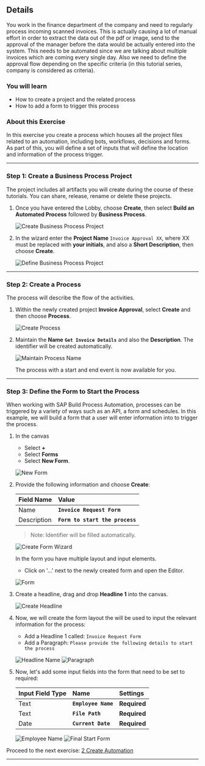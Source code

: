 ## Details
You work in the finance department of the company and need to regularly process incoming scanned invoices.
This is actually causing a lot of manual effort in order to extract the data out of the pdf or image, send to the approval of the manager before the data would be actually entered into the system.
This needs to be automated since we are talking about multiple invoices which are coming every single day. Also we need to define the approval flow depending on the specific criteria (in this tutorial series, company is considered as criteria).

### You will learn
  - How to create a project and the related process
  - How to add a form to trigger this process
### About this Exercise

In this exercise you create a process which houses all the project files related to an automation, including bots, workflows, decisions and forms. As part of this, you will define a set of inputs that will define the location and information of the process trigger. 

---

### Step 1: Create a Business Process Project

   The project includes all artifacts you will create during the course of these tutorials. You can share, release, rename or delete these projects.

1. Once you have entered the Lobby, choose **Create**, then select **Build an Automated Process** followed by **Business Process**.

    ![Create Business Process Project](01.png)

2. In the wizard enter the **Project Name** `Invoice Approval XX`, where XX must be replaced with **your initials**, and also a **Short Description**, then choose **Create**.

    ![Define Business Process Project](02.png)

---

### Step 2: Create a Process

   The process will describe the flow of the activities.

1. Within the newly created project **Invoice Approval**, select **Create** and then choose **Process**.

    ![Create Process](03.png)

2. Maintain the **Name** **`Get Invoice Details`** and also the **Description**. The identifier will be created automatically.

    ![Maintain Process Name](03a.png)

    The process with a start and end event is now available for you.

---

### Step 3: Define the Form to Start the Process

   When working with SAP Build Process Automation, processes can be triggered by a variety of ways such as an API, a form and schedules. In this example, we will build a form that a user will enter information into to trigger the process.

1. In the canvas
    - Select **+**
    - Select **Forms**
    - Select **New Form**.

    ![New Form](04.png)

2. Provide the following information and choose **Create**:

    |  Field Name     | Value
    |  :------------- | :-------------
    |  Name          | **`Invoice Request Form`**
    |  Description    | **`Form to start the process`**


    > Note: Identifier will be filled automatically.

    ![Create Form Wizard](05.png)

    In the form you have multiple layout and input elements.

    - Click on '...' next to the newly created form and open the Editor.

    ![Form](OpenEditorN.png)

3. Create a headline, drag and drop **Headline 1** into the canvas.

    ![Create Headline](06.png)

4. Now, we will create the form layout the will be used to input the relevant information for the process:

    - Add a Headline 1 called: `Invoice Request Form`
    - Add a Paragraph: `Please provide the following details to start the process`

    ![Headline Name](07.png)
    ![Paragraph](08.png)

5. Now, let's add some input fields into the form that need to be set to required:

    |  Input Field Type  | Name | Settings
    |  :------------- | :------------- | :------------
    |    Text       |**`Employee Name`**| **Required**
    |    Text       |**`File Path`**| **Required**
    |      Date      |  **`Current Date`** | **Required**


    ![Employee Name](09.png)
    ![Final Start Form](10.png)


Proceed to the next exercise: [2 Create Automation](https://github.com/SAP-samples/process-automation-enablement/tree/main/Workshops/LCNC_Roadshow%20-%20simplified/Build%20Process%20Automation/2%20Create%20Automation/readme.md)

---
